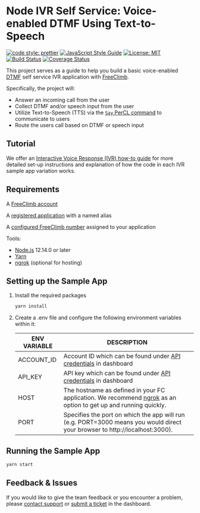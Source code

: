 # Node IVR Self Service: Voice-enabled DTMF Using Text-to-Speech

[![code style: prettier](https://img.shields.io/badge/code_style-prettier-ff69b4.svg?style=flat-square)](https://github.com/prettier/prettier)
[![JavaScript Style Guide](https://img.shields.io/badge/code_style-standard-brightgreen.svg)](https://standardjs.com)
[![License: MIT](https://img.shields.io/badge/License-MIT-green.svg)](https://opensource.org/licenses/MIT)
[![Build Status](https://github.com/FreeClimbAPI/Node-IVR-Sample-Apps/actions/workflows/node-ivr-sample-app-self-service-1.5.yaml/badge.svg)](https://github.com/FreeClimbAPI/Node-IVR-Sample-Apps/actions/workflows/node-ivr-sample-app-self-service-1.5.yaml)
[![Coverage Status](https://coveralls.io/repos/github/FreeClimbAPI/Node-2FA-Tutorial/badge.svg?branch=master)](https://coveralls.io/github/FreeClimbAPI/Node-IVR-Sample-Apps?branch=master)

This project serves as a guide to help you build a basic voice-enabled [DTMF](https://en.wikipedia.org/wiki/Dual-tone_multi-frequency_signaling) self service IVR application with [FreeClimb](https://docs.freeclimb.com/docs/how-freeclimb-works).

Specifically, the project will:
- Answer an incoming call from the user
- Collect DTMF and/or speech input from the user
- Utilize Text-to-Speech (TTS) via the [`Say` PerCL command](https://docs.freeclimb.com/reference/say) to communicate to users
- Route the users call based on DTMF or speech input

## Tutorial
We offer an [Interactive Voice Response (IVR) how-to guide](https://docs.freeclimb.com/docs/ivr-call-routing-10) for more detailed set-up instructions and explanation of how the code in each IVR sample app variation works.

## Requirements
A [FreeClimb account](https://www.freeclimb.com/dashboard/signup/)

A [registered application](https://docs.freeclimb.com/docs/registering-and-configuring-an-application#register-an-app) with a named alias

A [configured FreeClimb number](https://docs.freeclimb.com/docs/getting-and-configuring-a-freeclimb-number) assigned to your application

Tools:
- [Node.js](https://nodejs.org/en/download/) 12.14.0 or later
- [Yarn](https://yarnpkg.com/en/)
- [ngrok](https://ngrok.com/download) (optional for hosting)

## Setting up the Sample App

1. Install the required packages

    ```bash
    yarn install
    ```

1. Create a .env file and configure the following environment variables within it:

    | ENV VARIABLE    | DESCRIPTION                                                                                                                                                                                                                               |
    | --------------- | ----------------------------------------------------------------------------------------------------------------------------------------------------------------------------------------------------------------------------------------- |
    | ACCOUNT_ID      | Account ID which can be found under [API credentials](https://www.freeclimb.com/dashboard/portal/account/authentication) in dashboard                                                                                                            |
    | API_KEY      | API key which can be found under [API credentials](https://www.freeclimb.com/dashboard/portal/account/authentication) in dashboard                                                                                                  |
    | HOST            | The hostname as defined in your FC application. We recommend [ngrok](https://ngrok.com/download) as an option to get up and running quickly.                                                                                                                                                                                            |
    | PORT            | Specifies the port on which the app will run (e.g. PORT=3000 means you would direct your browser to http://localhost:3000).                                                                                                                                                                                                |  

## Running the Sample App

```bash
yarn start
```

## Feedback & Issues
If you would like to give the team feedback or you encounter a problem, please [contact support](https://www.freeclimb.com/support/) or [submit a ticket](https://freeclimb.com/dashboard/portal/support) in the dashboard.

